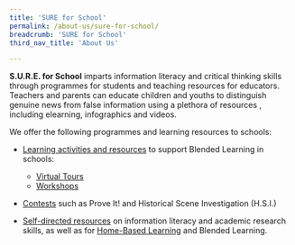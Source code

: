 ```yaml
---
title: 'SURE for School'
permalink: /about-us/sure-for-school/
breadcrumb: 'SURE for School'
third_nav_title: 'About Us'

---
```


**S.U.R.E. for School** imparts information literacy and critical thinking skills through programmes for students and teaching resources for educators.  Teachers and parents can educate children and youths to distinguish genuine
news from false information using a plethora of resources , including elearning, infographics and videos. 



We offer the following programmes and learning resources to schools:

- [Learning activities and resources](/tours-and-workshops/learn/) to support Blended Learning in schools:
  - [Virtual Tours](/tours-and-workshops/hxn-virtual-tour/)
  - [Workshops](/tours-and-workshops/hi-workshop/)

- [Contests](https://sure.nlb.gov.sg/contests/proveit2021/) such as Prove It! and Historical Scene Investigation (H.S.I.)

- [Self-directed resources](https://sure.nlb.gov.sg/resources/audience) on information literacy and academic research skills, as well as for [Home-Based Learning](/blog/home-based-learning/) and Blended Learning.

